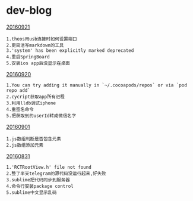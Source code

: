 # dev-blog

[20160921](https://github.com/wuxueying/dev-blog/blob/master/20160921.md)

```
1.theos用usb连接时如何设置端口
2.更简洁写markdown的工具
3.'system' has been explicitly marked deprecated 
4.重启SpringBoard
5.安装ios app后没显示在桌面
```

[20160920](https://github.com/wuxueying/dev-blog/blob/master/20160920.md)

```
1.You can try adding it manually in `~/.cocoapods/repos` or via `pod repo add`
2.cycript获取app所有进程
3.利用lldb调试iphone
4.重签名命令
5.把获取到的userId转成微信名字
```

[20160901](https://github.com/wuxueying/dev-blog/blob/master/20160901.md)

```
1.js数组判断是否包含元素
2.js数组添加元素
```

[20160831](https://github.com/wuxueying/dev-blog/blob/master/20160831.md)

```
1.'RCTRootView.h' file not found
2.整了半天telegram的源代码没运行起来,好失败
3.sublime把代码同步到服务器
4.命令行安装package control
5.sublime中文显示乱码
```


